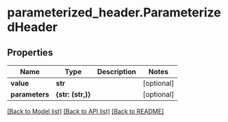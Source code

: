 # parameterized_header.ParameterizedHeader

## Properties
Name | Type | Description | Notes
------------ | ------------- | ------------- | -------------
**value** | **str** |  | [optional] 
**parameters** | **{str: (str,)}** |  | [optional] 

[[Back to Model list]](../README.md#documentation-for-models) [[Back to API list]](../README.md#documentation-for-api-endpoints) [[Back to README]](../README.md)


